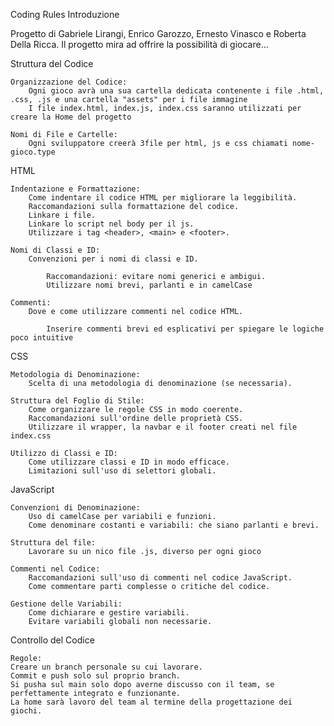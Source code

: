 Coding Rules
Introduzione

Progetto di Gabriele Lirangi, Enrico Garozzo, Ernesto Vinasco e Roberta Della Ricca. Il progetto mira ad offrire la possibilità di giocare...

Struttura del Codice

    Organizzazione del Codice:
        Ogni gioco avrà una sua cartella dedicata contenente i file .html, .css, .js e una cartella "assets" per i file immagine
        I file index.html, index.js, index.css saranno utilizzati per creare la Home del progetto

    Nomi di File e Cartelle:
        Ogni sviluppatore creerà 3file per html, js e css chiamati nome-gioco.type

HTML

    Indentazione e Formattazione:
        Come indentare il codice HTML per migliorare la leggibilità.
        Raccomandazioni sulla formattazione del codice.
        Linkare i file. 
        Linkare lo script nel body per il js.
        Utilizzare i tag <header>, <main> e <footer>.

    Nomi di Classi e ID:
        Convenzioni per i nomi di classi e ID.

            Raccomandazioni: evitare nomi generici e ambigui.
            Utilizzare nomi brevi, parlanti e in camelCase

    Commenti:
        Dove e come utilizzare commenti nel codice HTML.

            Inserire commenti brevi ed esplicativi per spiegare le logiche poco intuitive 
        

CSS

    Metodologia di Denominazione:
        Scelta di una metodologia di denominazione (se necessaria).
           
    Struttura del Foglio di Stile:
        Come organizzare le regole CSS in modo coerente.
        Raccomandazioni sull'ordine delle proprietà CSS.
        Utilizzare il wrapper, la navbar e il footer creati nel file index.css

    Utilizzo di Classi e ID:
        Come utilizzare classi e ID in modo efficace.
        Limitazioni sull'uso di selettori globali.

JavaScript

    Convenzioni di Denominazione:
        Uso di camelCase per variabili e funzioni.
        Come denominare costanti e variabili: che siano parlanti e brevi.
    
    Struttura del file:
        Lavorare su un nico file .js, diverso per ogni gioco

    Commenti nel Codice:
        Raccomandazioni sull'uso di commenti nel codice JavaScript.
        Come commentare parti complesse o critiche del codice.

    Gestione delle Variabili:
        Come dichiarare e gestire variabili.
        Evitare variabili globali non necessarie.

Controllo del Codice

    Regole: 
    Creare un branch personale su cui lavorare.
    Commit e push solo sul proprio branch.
    Si pusha sul main solo dopo averne discusso con il team, se perfettamente integrato e funzionante.
    La home sarà lavoro del team al termine della progettazione dei giochi.